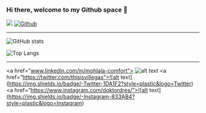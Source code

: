 ### Hi there, welcome to my Github space 🚀

![](https://visitor-badge.laobi.icu/badge?page_id=MohlalaComfort.MohlalaComfort)  [![Github](https://img.shields.io/github/followers/CharalambosIoannou?label=Follow&style=social)](https://github.com/MohlalaComfort)

---
<!--
**MohlalaComfort/MohlalaComfort** is a ✨ _special_ ✨ repository because its `README.md` (this file) appears on your GitHub profile.

Here are some ideas to get you started:

- 🔭 I’m currently working on ...
- 🌱 I’m currently learning ...
- 👯 I’m looking to collaborate on ...
- 🤔 I’m looking for help with ...
- 💬 Ask me about ...
- 📫 How to reach me: ...
- 😄 Pronouns: ...
- ⚡ Fun fact: ...
-->



![GitHub stats](https://github-readme-stats.vercel.app/api?username=MohlalaComfort&show_icons=true&theme=tokyonight) 

![Top Langs](https://github-readme-stats.vercel.app/api/top-langs/?username=MohlalaComfort&theme=tokyonight)

---
<a href=”www.linkedin.com/in/mohlala-comfort"> ![alt text](https://img.shields.io/badge/-LinkedIn-0e76a8?style=plastic&logo=linkedIn)</a>
<a href=”https://twitter.com/thisisvillegas">![alt text](https://img.shields.io/badge/-Twitter-1DA1F2?style=plastic&logo=Twitter) </a>
<a href=”https://www.instagram.com/doktordres/">![alt text](https://img.shields.io/badge/-Instagram-833AB4?style=plastic&logo=Instagram)</a>
